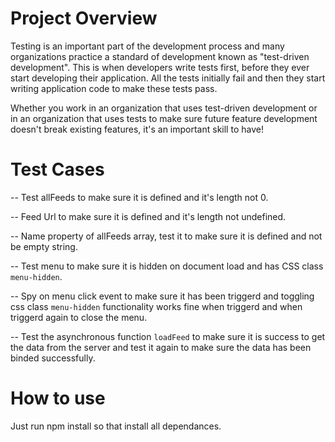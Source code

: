 # Project Overview
Testing is an important part of the development process and many organizations practice a standard of development known as "test-driven development". This is when developers write tests first, before they ever start developing their application. All the tests initially fail and then they start writing application code to make these tests pass.

Whether you work in an organization that uses test-driven development or in an organization that uses tests to make sure future feature development doesn't break existing features, it's an important skill to have!

# Test Cases
-- Test allFeeds to make sure it is defined and it's length not 0.

-- Feed Url to make sure it is defined and it's length not undefined.

-- Name property of allFeeds array, test it to make sure it is defined and not be empty string.

-- Test menu to make sure it is hidden on document load and has CSS class `menu-hidden`.

-- Spy on menu click event to make sure it has been triggerd and toggling css class `menu-hidden` functionality works fine when triggerd and when triggerd again to close the menu.

-- Test the asynchronous function `loadFeed` to make sure it is success to get the data from the server and test it again to make sure the data has been binded successfully.

# How to use
Just run npm install so that install all dependances.

